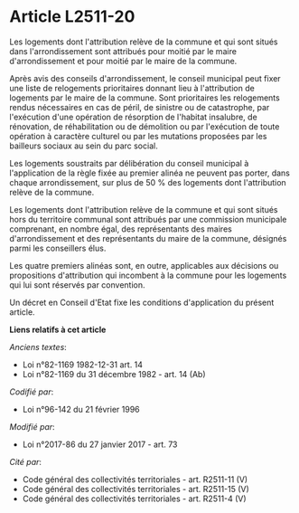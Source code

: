 # Article L2511-20

Les logements dont l'attribution relève de la commune et qui sont situés dans l'arrondissement sont attribués pour moitié par
le maire d'arrondissement et pour moitié par le maire de la commune.

Après avis des conseils d'arrondissement, le conseil municipal peut fixer une liste de relogements prioritaires donnant lieu
à l'attribution de logements par le maire de la commune. Sont prioritaires les relogements rendus nécessaires en cas de
péril, de sinistre ou de catastrophe, par l'exécution d'une opération de résorption de l'habitat insalubre, de rénovation, de
réhabilitation ou de démolition ou par l'exécution de toute opération à caractère culturel ou par les mutations proposées par
les bailleurs sociaux au sein du parc social.

Les logements soustraits par délibération du conseil municipal à l'application de la règle fixée au premier alinéa ne peuvent
pas porter, dans chaque arrondissement, sur plus de 50 % des logements dont l'attribution relève de la commune.

Les logements dont l'attribution relève de la commune et qui sont situés hors du territoire communal sont attribués par une
commission municipale comprenant, en nombre égal, des représentants des maires d'arrondissement et des représentants du maire
de la commune, désignés parmi les conseillers élus.

Les quatre premiers alinéas sont, en outre, applicables aux décisions ou propositions d'attribution qui incombent à la
commune pour les logements qui lui sont réservés par convention.

Un décret en Conseil d'Etat fixe les conditions d'application du présent article.

**Liens relatifs à cet article**

_Anciens textes_:

  - Loi n°82-1169 1982-12-31 art. 14
  - Loi n°82-1169 du 31 décembre 1982 - art. 14 (Ab)

_Codifié par_:

  - Loi n°96-142 du 21 février 1996

_Modifié par_:

  - Loi n°2017-86 du 27 janvier 2017 - art. 73

_Cité par_:

  - Code général des collectivités territoriales - art. R2511-11 (V)
  - Code général des collectivités territoriales - art. R2511-15 (V)
  - Code général des collectivités territoriales - art. R2511-4 (V)
